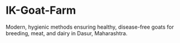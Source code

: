 # IK-Goat-Farm
Modern, hygienic methods ensuring healthy, disease-free goats for breeding, meat, and dairy in Dasur, Maharashtra.
